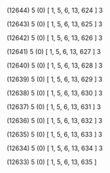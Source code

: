 (12644) 5 (0) [ 1, 5, 6, 13, 624 ] 3 


(12643) 5 (0) [ 1, 5, 6, 13, 625 ] 3 


(12642) 5 (0) [ 1, 5, 6, 13, 626 ] 3 


(12641) 5 (0) [ 1, 5, 6, 13, 627 ] 3 


(12640) 5 (0) [ 1, 5, 6, 13, 628 ] 3 


(12639) 5 (0) [ 1, 5, 6, 13, 629 ] 3 


(12638) 5 (0) [ 1, 5, 6, 13, 630 ] 3 


(12637) 5 (0) [ 1, 5, 6, 13, 631 ] 3 


(12636) 5 (0) [ 1, 5, 6, 13, 632 ] 3 


(12635) 5 (0) [ 1, 5, 6, 13, 633 ] 3 


(12634) 5 (0) [ 1, 5, 6, 13, 634 ] 3 


(12633) 5 (0) [ 1, 5, 6, 13, 635 ]  

